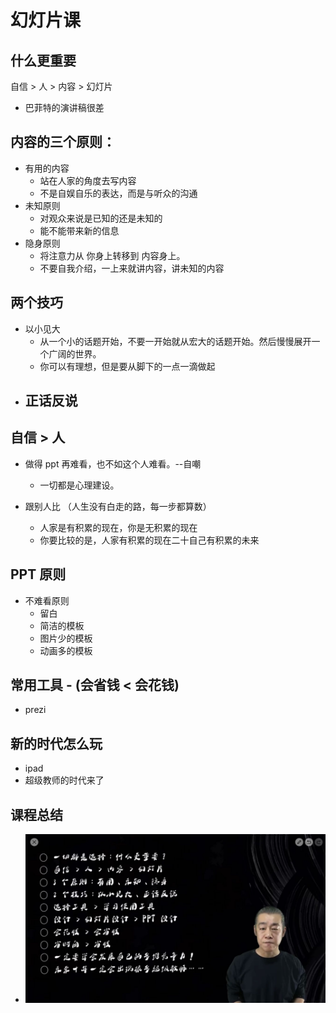 # 幻灯片课

## 什么更重要

自信 > 人 > 内容 > 幻灯片

- 巴菲特的演讲稿很差

## 内容的三个原则：

- 有用的内容
  - 站在人家的角度去写内容
  - 不是自娱自乐的表达，而是与听众的沟通
- 未知原则
  - 对观众来说是已知的还是未知的
  - 能不能带来新的信息
- 隐身原则
  - 将注意力从 你身上转移到 内容身上。
  - 不要自我介绍，一上来就讲内容，讲未知的内容

## 两个技巧

- 以小见大
  - 从一个小的话题开始，不要一开始就从宏大的话题开始。然后慢慢展开一个广阔的世界。
  - 你可以有理想，但是要从脚下的一点一滴做起
- ## 正话反说

## 自信 > 人

- 做得 ppt 再难看，也不如这个人难看。--自嘲

  - 一切都是心理建设。

- 跟别人比 （人生没有白走的路，每一步都算数）

  - 人家是有积累的现在，你是无积累的现在
  - 你要比较的是，人家有积累的现在二十自己有积累的未来

## PPT 原则

- 不难看原则
  - 留白
  - 简洁的模板
  - 图片少的模板
  - 动画多的模板

## 常用工具 - (会省钱 < 会花钱)

- prezi

## 新的时代怎么玩

- ipad
- 超级教师的时代来了

## 课程总结

- ![PPT设计课总结](./images/PPT设计课.jpeg)
